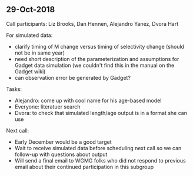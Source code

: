 ## 29-Oct-2018

Call participants: Liz Brooks, Dan Hennen, Alejandro Yanez, Dvora Hart

For simulated data:
  - clarify timing of M change versus timing of selectivity change (should not be in same year)
  - need short description of the parameterization and assumptions for Gadget data simulation (we couldn't find this in the manual on the Gadget wiki)
  - can observation error be generated by Gadget?
  
  
Tasks:
  - Alejandro: come up with cool name for his age-based model
  - Everyone: literatuer search
  - Dvora: to check that simulated length/age output is in a format she can use
  
  
Next call:
  - Early December would be a good target
  - Wait to receive simulated data before scheduling next call so we can follow-up with questions about output
  - Will send a final email to WGMG folks who did not respond to previous email about their continued participation in this subgroup
